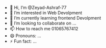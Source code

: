 - 👋 Hi, I’m @Zeyad-Ashraf-77
- 👀 I’m interested in Web Devolpment
- 🌱 I’m currently learning frontend Devolpment
- 💞️ I’m looking to collaborate on ...
- 📫 How to reach me 01065767412
- 😄 Pronouns: ...
- ⚡ Fun fact: ...

<!---
Zeyad-Ashraf-77/Zeyad-Ashraf-77 is a ✨ special ✨ repository because its `README.md` (this file) appears on your GitHub profile.
You can click the Preview link to take a look at your changes.
--->
